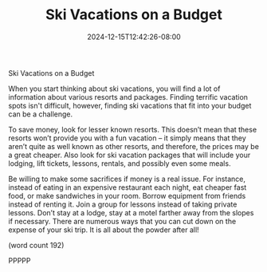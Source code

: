 ﻿---
title: "Ski Vacations on a Budget"
date: 2024-12-15T12:42:26-08:00
description: "ski vacations Tips for Web Success"
featured_image: "/images/ski vacations.jpg"
tags: ["ski vacations"]
---

Ski Vacations on a Budget

When you start thinking about ski vacations, you will 
find a lot of information about various resorts and 
packages. Finding terrific vacation spots isn't difficult, 
however, finding ski vacations that fit into your budget 
can be a challenge.

To save money, look for lesser known resorts. This 
doesn’t mean that these resorts won’t provide you 
with a fun vacation – it simply means that they aren’t 
quite as well known as other resorts, and therefore, 
the prices may be a great cheaper. Also look for ski 
vacation packages that will include your lodging, lift 
tickets, lessons, rentals, and possibly even some 
meals. 

Be willing to make some sacrifices if money is a real 
issue. For instance, instead of eating in an expensive 
restaurant each night, eat cheaper fast food, or make 
sandwiches in your room. Borrow equipment from 
friends instead of renting it. Join a group for lessons 
instead of taking private lessons. Don’t stay at a 
lodge, stay at a motel farther away from the slopes 
if necessary. There are numerous ways that you can 
cut down on the expense of your ski trip. It is all about 
the powder after all!

(word count 192)

PPPPP

